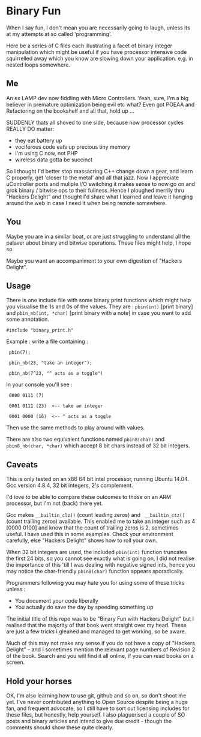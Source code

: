 # Binary Fun

When I say fun, I don't mean you are necessarily going to laugh, unless its at my attempts at so called 'programming'.

Here be a series of C files each illustrating a facet of binary integer manipulation which might be useful if you have processor intensive code squirrelled away which you know are slowing down your application. e.g. in nested loops somewhere. 

## Me

An ex LAMP dev now fiddling with Micro Controllers. Yeah, sure, I'm a big believer in premature optimization being evil etc what? Even got POEAA and Refactoring on the bookshelf and all that, hold up ...

SUDDENLY thats all shoved to one side, because now processor cycles REALLY DO matter: 

* they eat battery up 
* vociferous code eats up precious tiny memory
* I'm using C now, not PHP
* wireless data gotta be succinct

So I thought I'd better stop massacring C++ change down a gear, and learn C properly, get 'closer to the metal' and all that jazz.  Now I appreciate uController ports and muliple I/O switching it makes sense to now go on and grok binary / bitwise ops to their fullness. Hence I ploughed merrily thru "Hackers Delight" and thought I'd share what I learned and leave it hanging around the web in case I need it when being remote somewhere.

## You

Maybe you are in a  similar boat, or are just struggling to understand all the palaver about binary and bitwise operations.  These files might help, I hope so.

Maybe you want an accompaniment to your own digestion of "Hackers Delight".

## Usage

There is one include file with some binary print functions which might help you visualise the 1s and 0s of the values.
They are :  `pbin(int)` [print binary] and `pbin_nb(int, *char)` [print binary with a note] in case you want to add some annotation.

` #include "binary_print.h" `

Example : write a file containing  :

` pbin(7);`

` pbin_nb(23, "take an integer");`

` pbin_nb(7^23, "^ acts as a toggle")`


In your console you'll see :

` 0000 0111	(7)`

` 0001 0111	(23)  <-- take an integer`

` 0001 0000	(16)  <-- ^ acts as a toggle`


Then use the same methods to play around with values. 

There are also two equivalent functions named `pbin8(char)` and `pbin8_nb(char, *char)` which accept 8 bit chars instead of 32 bit integers.

## Caveats

This is only tested on an x86 64 bit intel processor, running Ubuntu 14.04. Gcc version 4.8.4, 32 bit integers, 2's complement.

I'd love to be able to compare these outcomes to those on an ARM processor, but I'm not (back) there yet.

Gcc makes `__builtin_clz()` (count leading zeros) and ` __builtin_ctz()` (count trailing zeros) available. This enabled me to take an integer such as 4 [0000 0100] and know that the count of trailing zeros is 2, sometimes useful. I have used this in some examples. Check your environment carefully, else "Hackers Delight" shows how to roll your own.

When 32 bit integers are used, the included `pbin(int)` function truncates the first 24 bits, so you cannot see exactly what is going on, I did not realise the importance of this 'till I was dealing with negative signed ints, hence you may notice the char-friendly `pbin8(char)` function appears sporadically. 

Programmers following you may hate you for using some of these tricks unless :

* You document your code liberally
* You actually do save the day by speeding something up

The initial title of this repo was to be "Binary Fun with Hackers Delight" but I realised that the majority of that book went straight over my head. These are just a few tricks I gleaned and managed to get working, so be aware.

Much of this may not make any sense if you do not have a copy of "Hackers Delight" - and I sometimes mention the relevant page numbers of Revision 2 of the book. Search and you will find it all online, if you can read books on a screen. 

## Hold your horses

OK, I'm also learning how to use git, github and so on, so don't shoot me yet. I've never contributed anything to Open Source despite being a huge fan, and frequent advocate, so I still have to sort out licensing includes for these files, but honestly, help yourself. I also plaguerised a couple of SO posts and binary articles and intend to give due credit - though the comments should show these quite clearly.  
